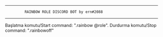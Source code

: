 ------------------------------------------------------------------------

             RAINBOW ROLE DISCORD BOT by ern#2088

------------------------------------------------------------------------

Başlatma komutu/Start command: ".rainbow @role".
Durdurma komutu/Stop command: ".rainbowoff"

